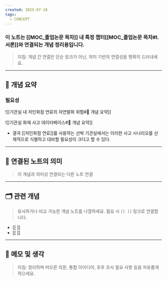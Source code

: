 ```yaml
---
created: 2025-07-18
tags:
  - CONCEPT
---
```

### 이 노트는 [[MOC_졸업논문 목차]] 내 특정 챕터[[MOC_졸업논문 목차#I. 서론]]와 연결되는 개념 정리용입니다.  
> 지침: 개념 간 연결은 단순 링크가 아닌, 의미 기반의 연결성을 명확히 드러내세요.  
---

## 🧩 개념 요약  

### 필요성
![[기관실 내 저인화점 연료의 자연발화 위험#🧩 개념 요약]]

![[기관실 화재 사고 데이터베이스#🧩 개념 요약]]

- 결국 [[저인화점 연료]]를 사용하는 선박 기관실에서는 이러한 사고 시나리오를 선제적으로 식별하고 대비할 필요성이 크다고 할 수 있다.



---

## 🔗 연결된 노트의 의미  
> 이 개념과 의미상 연결되는 다른 노트 연결

---

## 🗂 관련 개념  
> 유사하거나 비교 가능한 개념 노트를 나열하세요. 필요 시 `[[ ]]` 링크로 연결합니다.

- [[ ]]
- [[ ]]

---

## 💬 메모 및 생각  
> 지침: 정리하며 떠오른 의문, 통합 아이디어, 추후 조사 필요 사항 등을 자유롭게 적으세요.

